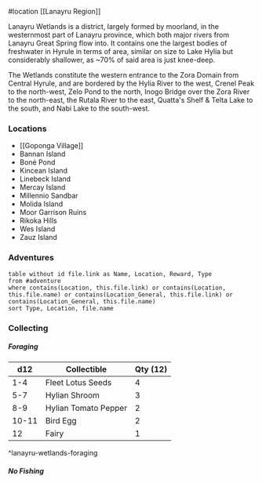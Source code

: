  #location [[Lanayru Region]]

Lanayru Wetlands is a district, largely formed by moorland, in the westernmost part of Lanayru province, which both major rivers from Lanayru Great Spring flow into. It contains one the largest bodies of freshwater in Hyrule in terms of area, similar on size to Lake Hylia but considerably shallower, as ~70% of said area is just knee-deep.

The Wetlands constitute the western entrance to the Zora Domain from Central Hyrule, and are bordered by the Hylia River to the west, Crenel Peak to the north-west, Zelo Pond to the north, Inogo Bridge over the Zora River to the north-east, the Rutala River to the east, Quatta's Shelf & Telta Lake to the south, and Nabi Lake to the south-west.

### Locations

* [[Goponga Village]]
* Bannan Island
* Boné Pond
* Kincean Island
* Linebeck Island
* Mercay Island
* Millennio Sandbar
* Molida Island
* Moor Garrison Ruins
* Rikoka Hills
* Wes Island
* Zauz Island

### Adventures
```dataview
table without id file.link as Name, Location, Reward, Type
from #adventure
where contains(Location, this.file.link) or contains(Location, this.file.name) or contains(Location_General, this.file.link) or contains(Location_General, this.file.name)
sort Type, Location, file.name
```

### Collecting

##### Foraging

| d12   | Collectible          | Qty (12) |
| ----- | -------------------- | -------- |
| 1-4   | Fleet Lotus Seeds    | 4        |
| 5-7   | Hylian Shroom        | 3        |
| 8-9   | Hylian Tomato Pepper | 2        |
| 10-11 | Bird Egg             | 2        |
| 12    | Fairy                | 1        |
^lanayru-wetlands-foraging

##### No Fishing
